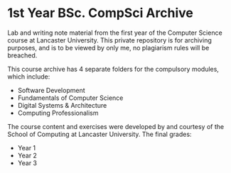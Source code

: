 # 1st Year BSc. CompSci Archive

Lab and writing note material from the first year of the Computer Science course at Lancaster University.
This private repository is for archiving purposes, and is to be viewed by only me, no plagiarism rules will be breached.
<br />

This course archive has 4 separate folders for the compulsory modules, which include:
* Software Development
* Fundamentals of Computer Science
* Digital Systems & Architecture
* Computing Professionalism

The course content and exercises were developed by and courtesy of the School of Computing at Lancaster University.
The final grades:
- Year 1
- Year 2
- Year 3
